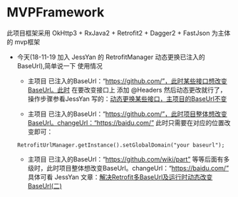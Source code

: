 # MVPFramework

此项目框架采用 OkHttp3 + RxJava2 + Retrofit2 + Dagger2 + FastJson 为主体的 mvp框架

* 今天(18-11-19 加入 JessYan 的 RetrofitManager 动态更换已注入的BaseUrl),简单说一下 使用情况
    * 主项目 已注入的BaseUrl：“https://github.com/”，此时某些接口想改变BaseUrl。此时 在要改变接口上 添加 @Headers 然后动态更改就行了，操作步骤参看JessYan 写的：[动态更换某些接口，主项目的BaseUrl不变](https://github.com/JessYanCoding/RetrofitUrlManager/blob/master/README-zh.md)

    * 主项目 已注入的BaseUrl：“https://github.com/”，此时项目整体想改变BaseUrl。changeUrl：“https://baidu.com/” 此时只需要在对应的位置改变即可：

    ```
    RetrofitUrlManager.getInstance().setGlobalDomain("your baseurl");

    ```
    * 主项目 已注入的BaseUrl：“https://github.com/wiki/part” 等等后面有多级时，此时项目整体想改变BaseUrl。changeUrl：“https://baidu.com/” 具体可看 JessYan 文章：[解决Retrofit多BaseUrl及运行时动态改变BaseUrl(二)](https://www.jianshu.com/p/35a8959c2f86)